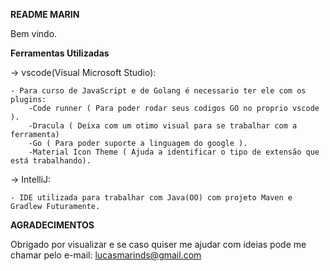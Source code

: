 **README MARIN**

Bem vindo.

**Ferramentas Utilizadas**

-> vscode(Visual Microsoft Studio):

	- Para curso de JavaScript e de Golang é necessario ter ele com os plugins:
		-Code runner ( Para poder rodar seus codigos GO no proprio vscode ).
		-Dracula ( Deixa com um otimo visual para se trabalhar com a ferramenta)
		-Go ( Para poder suporte a linguagem do google ).
		-Material Icon Theme ( Ajuda a identificar o tipo de extensão que está trabalhando).

-> IntelliJ: 

	- IDE utilizada para trabalhar com Java(OO) com projeto Maven e Gradlew Futuramente.




**AGRADECIMENTOS**

Obrigado por visualizar e se caso quiser me ajudar com ideias pode me chamar pelo e-mail:
lucasmarinds@gmail.com


